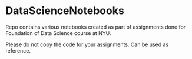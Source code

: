 # DataScienceNotebooks

Repo contains various notebooks created as part of assignments done for Foundation of Data Science course at NYU. 

Please do not copy the code for your assignments. Can be used as reference. 

